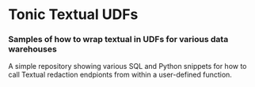 # Tonic Textual UDFs
### Samples of how to wrap textual in UDFs for various data warehouses


A simple repository showing various SQL and Python snippets for how to call Textual redaction endpionts from within a user-defined function.
